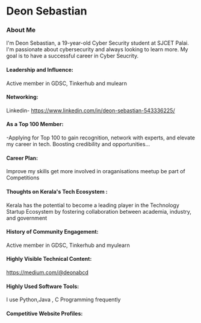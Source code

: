 # Deon Sebastian

### About Me

I'm Deon Sebastian, a 19-year-old Cyber Security student at SJCET Palai. I'm passionate about cybersecurity and always looking to learn more. My goal is to have a successful career in Cyber Seucrity.



#### Leadership and Influence: 

Active member in GDSC, Tinkerhub and mulearn

#### Networking: 

Linkedin- https://www.linkedin.com/in/deon-sebastian-543336225/

#### As a Top 100 Member:

-Applying for Top 100 to gain recognition, network with experts, and elevate my career in tech. Boosting credibility and opportunities...

#### Career Plan:
Improve my skills get more involved in oraganisations meetup be part of Competitions 

#### Thoughts on Kerala's Tech Ecosystem : 

Kerala has the potential to become a leading player in the Technology Startup Ecosystem by fostering collaboration between academia, industry, and government


#### History of Community Engagement:

Active member in GDSC, Tinkerhub and myulearn

#### Highly Visible Technical Content:

https://medium.com/@deonabcd

#### Highly Used Software Tools:

I use Python,Java , C Programming frequently

#### Competitive Website Profiles:
